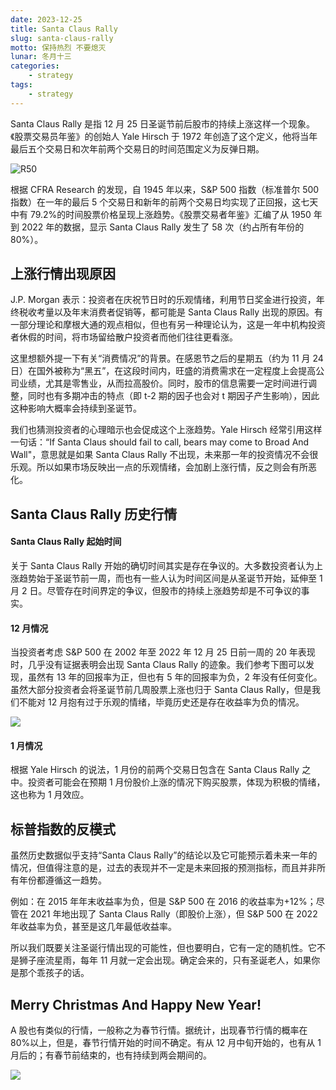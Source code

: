 ```yaml
---
date: 2023-12-25
title: Santa Claus Rally
slug: santa-claus-rally
motto: 保持热烈 不要熄灭
lunar: 冬月十三
categories:
    - strategy
tags:
    - strategy
---
```


Santa Claus Rally 是指 12 月 25 日圣诞节前后股市的持续上涨这样一个现象。《股票交易员年鉴》的创始人 Yale Hirsch 于 1972 年创造了这个定义，他将当年最后五个交易日和次年前两个交易日的时间范围定义为反弹日期。

<!--more-->

![R50](https://images.jieyu.ai/images/2023/12/santa-claus.png)

根据 CFRA Research 的发现，自 1945 年以来，S&P 500 指数（标准普尔 500 指数）在一年的最后 5 个交易日和新年的前两个交易日均实现了正回报，这七天中有 79.2%的时间股票价格呈现上涨趋势。《股票交易者年鉴》汇编了从 1950 年到 2022 年的数据，显示 Santa Claus Rally 发生了 58 次（约占所有年份的 80%）。

## 上涨行情出现原因
J.P. Morgan 表示：投资者在庆祝节日时的乐观情绪，利用节日奖金进行投资，年终税收考量以及年末消费者促销等，都可能是 Santa Claus Rally 出现的原因。有一部分理论和摩根大通的观点相似，但也有另一种理论认为，这是一年中机构投资者休假的时间，将市场留给散户投资者而他们往往更看涨。

这里想额外提一下有关“消费情况”的背景。在感恩节之后的星期五（约为 11 月 24 日）在国外被称为“黑五”，在这段时间内，旺盛的消费需求在一定程度上会提高公司业绩，尤其是零售业，从而拉高股价。同时，股市的信息需要一定时间进行调整，同时也有多期冲击的特点（即 t-2 期的因子也会对 t 期因子产生影响），因此这种影响大概率会持续到圣诞节。

我们也猜测投资者的心理暗示也会促成这个上涨趋势。Yale Hirsch 经常引用这样一句话：“If Santa Claus should fail to call, bears may come to Broad And Wall"，意思就是如果 Santa Claus Rally 不出现，未来那一年的投资情况不会很乐观。所以如果市场反映出一点的乐观情绪，会加剧上涨行情，反之则会有所恶化。

## Santa Claus Rally 历史行情

#### Santa Claus Rally 起始时间 

关于 Santa Claus Rally 开始的确切时间其实是存在争议的。大多数投资者认为上涨趋势始于圣诞节前一周，而也有一些人认为时间区间是从圣诞节开始，延伸至 1 月 2 日。尽管存在时间界定的争议，但股市的持续上涨趋势却是不可争议的事实。


#### 12 月情况

当投资者考虑 S&P 500 在 2002 年至 2022 年 12 月 25 日前一周的 20 年表现时，几乎没有证据表明会出现 Santa Claus Rally 的迹象。我们参考下图可以发现，虽然有 13 年的回报率为正，但也有 5 年的回报率为负，2 年没有任何变化。虽然大部分投资者会将圣诞节前几周股票上涨也归于 Santa Claus Rally，但是我们不能对 12 月抱有过于乐观的情绪，毕竟历史还是存在收益率为负的情况。

![](https://images.jieyu.ai/images/2023/12/sp500_before_chrismas.png)

#### 1 月情况

根据 Yale Hirsch 的说法，1 月份的前两个交易日包含在 Santa Claus Rally 之中。投资者可能会在预期 1 月份股价上涨的情况下购买股票，体现为积极的情绪，这也称为 1 月效应。

## 标普指数的反模式

虽然历史数据似乎支持“Santa Claus Rally”的结论以及它可能预示着未来一年的情况，但值得注意的是，过去的表现并不一定是未来回报的预测指标，而且并非所有年份都遵循这一趋势。

例如：在 2015 年年末收益率为负，但是 S&P 500 在 2016 的收益率为+12%；尽管在 2021 年地出现了 Santa Claus Rally（即股价上涨），但 S&P 500 在 2022 年收益率为负，甚至是这几年最低收益率。

所以我们既要关注圣诞行情出现的可能性，但也要明白，它有一定的随机性。它不是狮子座流星雨，每年 11 月就一定会出现。确定会来的，只有圣诞老人，如果你是那个乖孩子的话。

## Merry Christmas And Happy New Year!

A 股也有类似的行情，一般称之为春节行情。据统计，出现春节行情的概率在 80%以上，但是，春节行情开始的时间不确定。有从 12 月中旬开始的，也有从 1 月后的；有春节前结束的，也有持续到两会期间的。

![](https://images.jieyu.ai/images/2023/12/merry-christmas.jpg)
